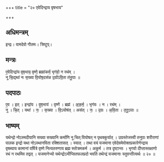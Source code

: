 +++
title = "२० एवेदिन्द्राय वृषभाय"

+++
## अधिमन्त्रम्
इन्द्रः। वामदेवो गौतमः। त्रिष्टुप्।

## मन्त्रः
ए॒वेदिन्द्रा॑य वृष॒भाय॒ वृष्णे॒ ब्रह्मा॑कर्म॒ भृग॑वो॒ न रथ॑म् ।  
नू चि॒द्यथा॑ नः स॒ख्या वि॒योष॒दस॑न्न उ॒ग्रो॑ऽवि॒ता त॑नू॒पाः ॥

## पदपाठः
ए॒व । इत् । इन्द्रा॑य । वृ॒ष॒भाय॑ । वृष्णे॑ । ब्रह्म॑ । अ॒क॒र्म॒ । भृग॑वः । न । रथ॑म् ।  
नु । चि॒त् । यथा॑ । नः॒ । स॒ख्या । वि॒ऽयोष॑त् । अस॑त् । नः॒ । उ॒ग्रः । अ॒वि॒ता । त॒नू॒ऽपाः ॥

## भाष्यम्
यथेन्द्रो नोऽस्मदीयानि सख्या सख्यानि कर्माणि नू चित् वियोषत् न पृथक्कुर्यात् । उग्रस्तेजस्वी तनूपाः शरीराणां पालक इन्द्रो यथा नोऽस्थानविता रक्शितासत् । स्यात् । तथा वयं यजमाना एवेदेवमेवोक्तप्रकारेणेन्द्राय वृषब्याय कामानां वर्षित्रे वृष्णे नित्यतरुणाय ब्रह्म स्तोत्रमकर्म । अकुर्म । तत्र दृष्टान्तः । भृगवो दीप्तास्तक्षाणो रथं न रथमिव तद्वत् । यजमानेभ्यो यथेन्द्रोऽभीप्सितफलप्रदो भवति तथेन्द्रं यजमानाः स्तुवन्तीत्यर्थः ॥ २० ॥